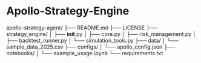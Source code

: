 # Apollo-Strategy-Engine
apollo-strategy-agent/ ├── README.md ├── LICENSE ├── strategy_engine/ │   ├── __init__.py │   ├── core.py │   ├── risk_management.py │   ├── backtest_runner.py │   └── simulation_tools.py ├── data/ │   └── sample_data_2025.csv ├── configs/ │   └── apollo_config.json ├── notebooks/ │   └── example_usage.ipynb └── requirements.txt
